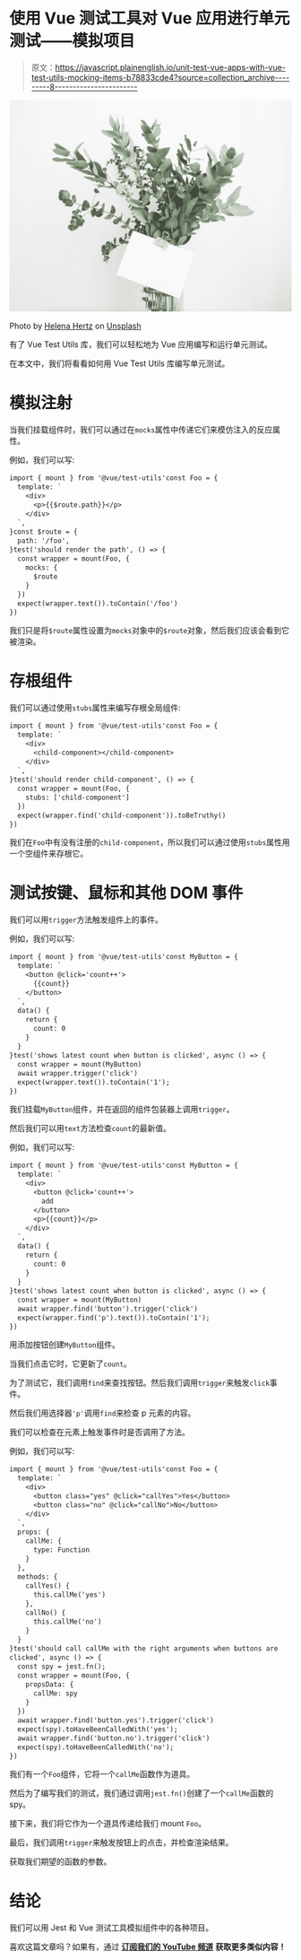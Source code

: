 # 使用 Vue 测试工具对 Vue 应用进行单元测试——模拟项目

> 原文：<https://javascript.plainenglish.io/unit-test-vue-apps-with-vue-test-utils-mocking-items-b78833cde4?source=collection_archive---------8----------------------->

![](img/c16eec3a578fc89fb6f805036a7221cb.png)

Photo by [Helena Hertz](https://unsplash.com/@imperiumnordique?utm_source=medium&utm_medium=referral) on [Unsplash](https://unsplash.com?utm_source=medium&utm_medium=referral)

有了 Vue Test Utils 库，我们可以轻松地为 Vue 应用编写和运行单元测试。

在本文中，我们将看看如何用 Vue Test Utils 库编写单元测试。

# 模拟注射

当我们挂载组件时，我们可以通过在`mocks`属性中传递它们来模仿注入的反应属性。

例如，我们可以写:

```
import { mount } from '@vue/test-utils'const Foo = {
  template: `
    <div>
      <p>{{$route.path}}</p>
    </div>
  `,
}const $route = {
  path: '/foo',
}test('should render the path', () => {
  const wrapper = mount(Foo, {
    mocks: {
      $route
    }
  })
  expect(wrapper.text()).toContain('/foo')
})
```

我们只是将`$route`属性设置为`mocks`对象中的`$route`对象，然后我们应该会看到它被渲染。

# 存根组件

我们可以通过使用`stubs`属性来编写存根全局组件:

```
import { mount } from '@vue/test-utils'const Foo = {
  template: `
    <div>
      <child-component></child-component>
    </div>
  `,
}test('should render child-component', () => {
  const wrapper = mount(Foo, {
    stubs: ['child-component']
  })
  expect(wrapper.find('child-component')).toBeTruthy()
})
```

我们在`Foo`中有没有注册的`child-component`，所以我们可以通过使用`stubs`属性用一个空组件来存根它。

# 测试按键、鼠标和其他 DOM 事件

我们可以用`trigger`方法触发组件上的事件。

例如，我们可以写:

```
import { mount } from '@vue/test-utils'const MyButton = {
  template: `
    <button @click='count++'>
      {{count}}
    </button>
  `,
  data() {
    return {
      count: 0
    }
  }
}test('shows latest count when button is clicked', async () => {
  const wrapper = mount(MyButton)
  await wrapper.trigger('click')
  expect(wrapper.text()).toContain('1');
})
```

我们挂载`MyButton`组件，并在返回的组件包装器上调用`trigger`。

然后我们可以用`text`方法检查`count`的最新值。

例如，我们可以写:

```
import { mount } from '@vue/test-utils'const MyButton = {
  template: `
    <div>
      <button @click='count++'>
        add
      </button>
      <p>{{count}}</p>
    </div>
  `,
  data() {
    return {
      count: 0
    }
  }
}test('shows latest count when button is clicked', async () => {
  const wrapper = mount(MyButton)
  await wrapper.find('button').trigger('click')
  expect(wrapper.find('p').text()).toContain('1');
})
```

用添加按钮创建`MyButton`组件。

当我们点击它时，它更新了`count`。

为了测试它，我们调用`find`来查找按钮。然后我们调用`trigger`来触发`click`事件。

然后我们用选择器`'p'`调用`find`来检查 p 元素的内容。

我们可以检查在元素上触发事件时是否调用了方法。

例如，我们可以写:

```
import { mount } from '@vue/test-utils'const Foo = {
  template: `
    <div>
      <button class="yes" @click="callYes">Yes</button>
      <button class="no" @click="callNo">No</button>
    </div>
  `,
  props: {
    callMe: {
      type: Function
    }
  },
  methods: {
    callYes() {
      this.callMe('yes')
    },
    callNo() {
      this.callMe('no')
    }
  }
}test('should call callMe with the right arguments when buttons are clicked', async () => {
  const spy = jest.fn();
  const wrapper = mount(Foo, {
    propsData: {
      callMe: spy
    }
  })
  await wrapper.find('button.yes').trigger('click')
  expect(spy).toHaveBeenCalledWith('yes');
  await wrapper.find('button.no').trigger('click')
  expect(spy).toHaveBeenCalledWith('no');
})
```

我们有一个`Foo`组件，它将一个`callMe`函数作为道具。

然后为了编写我们的测试，我们通过调用`jest.fn()`创建了一个`callMe`函数的 spy。

接下来，我们将它作为一个道具传递给我们 mount `Foo`。

最后，我们调用`trigger`来触发按钮上的点击，并检查渲染结果。

获取我们期望的函数的参数。

# 结论

我们可以用 Jest 和 Vue 测试工具模拟组件中的各种项目。

喜欢这篇文章吗？如果有，通过 [**订阅我们的 YouTube 频道**](https://www.youtube.com/channel/UCtipWUghju290NWcn8jhyAw?sub_confirmation=true) **获取更多类似内容！**